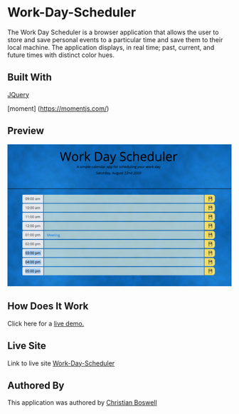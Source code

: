 # Work-Day-Scheduler

The Work Day Scheduler is a browser application that allows the user to store and save personal events to a particular time and save them to their local machine. The application displays, in real time; past, current, and future times with distinct color hues. 

## Built With 

[JQuery](https://api.jquery.com/) 

[moment] (https://momentjs.com/)

## Preview 

![Work Day Scheduler Preview](https://github.com/cboswel1/Work-Day-Scheduler/blob/master/Assets/Screen%20Shot%202020-08-22%20at%208.20.06%20PM.png?raw=true)

## How Does It Work

Click here for a [live demo.](https://youtu.be/G8-4DIEOHcA)

## Live Site 
Link to live site [Work-Day-Scheduler](https://cboswel1.github.io/Work-Day-Scheduler/) 

## Authored By 
This application was authored by [Christian Boswell](https://github.com/cboswel1)  
